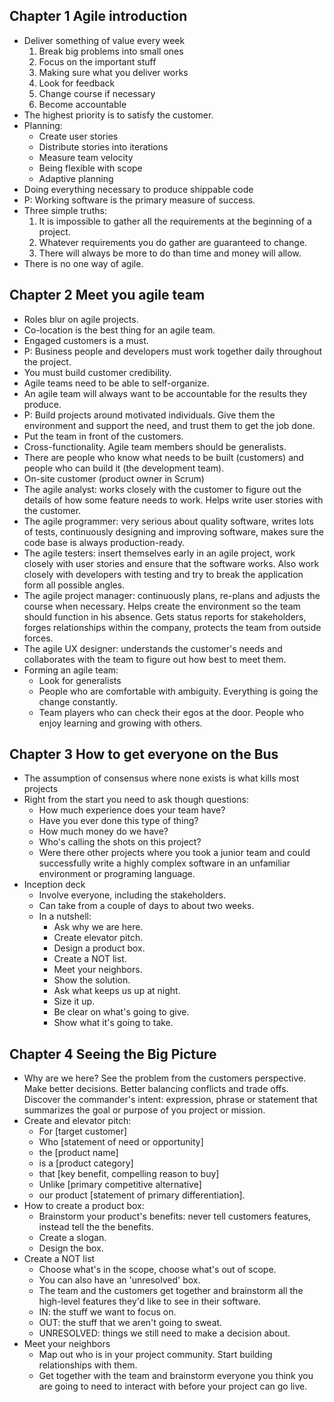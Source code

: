 ## Chapter 1 Agile introduction
- Deliver something of value every week
  1. Break big problems into small ones
  2. Focus on the important stuff
  3. Making sure what you deliver works
  4. Look for feedback
  5. Change course if necessary
  6. Become accountable
- The highest priority is to satisfy the customer.
- Planning:
  - Create user stories
  - Distribute stories into iterations
  - Measure team velocity
  - Being flexible with scope
  - Adaptive planning
- Doing everything necessary to produce shippable code
- P: Working software is the primary measure of success.
- Three simple truths:
  1. It is impossible to gather all the requirements at the beginning of
     a project.
  2. Whatever requirements you do gather are guaranteed to change.
  3. There will always be more to do than time and money will allow.
- There is no one way of agile.
## Chapter 2 Meet you agile team
- Roles blur on agile projects.
- Co-location is the best thing for an agile team.
- Engaged customers is a must.
- P: Business people and developers must work together daily throughout the
  project.
- You must build customer credibility.
- Agile teams need to be able to self-organize.
- An agile team will always want to be accountable for the results they
  produce.
- P: Build projects around motivated individuals. Give them the environment and
  support the need, and trust them to get the job done.
- Put the team in front of the customers.
- Cross-functionality. Agile team members should be generalists.
- There are people who know what needs to be built (customers) and people who
  can build it (the development team).
- On-site customer (product owner in Scrum)
- The agile analyst: works closely with the customer to figure out the details
  of how some feature needs to work. Helps write user stories with the
  customer.
- The agile programmer: very serious about quality software, writes lots of
  tests, continuously designing and improving software, makes sure the code
  base is always production-ready.
- The agile testers: insert themselves early in an agile project, work closely
  with user stories and ensure that the software works. Also work closely with
  developers with testing and try to break the application form all possible
  angles.
- The agile project manager: continuously plans, re-plans and adjusts the course
  when necessary. Helps create the environment so the team should function in
  his absence. Gets status reports for stakeholders, forges relationships
  within the company, protects the team from outside forces.
- The agile UX designer: understands the customer's needs and collaborates with
  the team to figure out how best to meet them.
- Forming an agile team:
  - Look for generalists
  - People who are comfortable with ambiguity. Everything is going the change
    constantly. 
  - Team players who can check their egos at the door. People who enjoy
    learning and growing with others.
## Chapter 3 How to get everyone on the Bus
- The assumption of consensus where none exists is what kills most projects
- Right from the start you need to ask though questions:
  - How much experience does your team have?
  - Have you ever done this type of thing?
  - How much money do we have?
  - Who's calling the shots on this project?
  - Were there other projects where you took a junior team and could
    successfully write a highly complex software in an unfamiliar environment
    or programing language.
- Inception deck
  - Involve everyone, including the stakeholders.
  - Can take from a couple of days to about two weeks.
  - In a nutshell:
    - Ask why we are here.
    - Create elevator pitch.
    - Design a product box.
    - Create a NOT list.
    - Meet your neighbors.
    - Show the solution.
    - Ask what keeps us up at night.
    - Size it up.
    - Be clear on what's going to give.
    - Show what it's going to take.
## Chapter 4 Seeing the Big Picture
- Why are we here? See the problem from the customers perspective. Make better
  decisions. Better balancing conflicts and trade offs. Discover the
  commander's intent: expression, phrase or statement that summarizes the goal
  or purpose of you project or mission.
- Create and elevator pitch:
  - For [target customer]
  - Who [statement of need or opportunity]
  - the [product name]
  - is a [product category]
  - that [key benefit, compelling reason to buy]
  - Unlike [primary competitive alternative]
  - our product [statement of primary differentiation].
- How to create a product box:
  - Brainstorm your product's benefits: never tell customers features, instead
    tell the the benefits.
  - Create a slogan. 
  - Design the box.
- Create a NOT list
  - Choose what's in the scope, choose what's out of scope.
  - You can also have an 'unresolved' box. 
  - The team and the customers get together and brainstorm all the high-level
    features they'd like to see in their software.
  - IN: the stuff we want to focus on.
  - OUT: the stuff that we aren't going to sweat.
  - UNRESOLVED: things we still need to make a decision about.
- Meet your neighbors
  - Map out who is in your project community. Start building relationships with
    them.
  -  Get together with the team and brainstorm everyone you think you are going
     to need to interact with before your project can go live.
